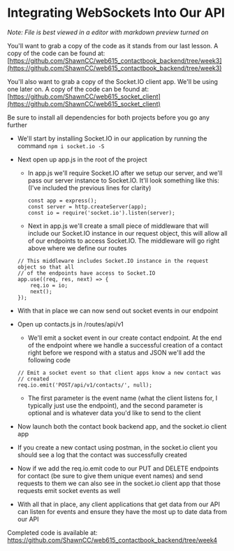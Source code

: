 # Integrating WebSockets Into Our API #

*Note: File is best viewed in a editor with markdown preview turned on*

You'll want to grab a copy of the code as it stands from our last lesson. A copy of the code can be found at: [https://github.com/ShawnCC/web615_contactbook_backend/tree/week3](https://github.com/ShawnCC/web615_contactbook_backend/tree/week3)

You'll also want to grab a copy of the Socket.IO client app. We'll be using one later on. A copy of the code can be found at: [https://github.com/ShawnCC/web615_socket_client](https://github.com/ShawnCC/web615_socket_client)

Be sure to install all dependencies for both projects before you go any further

* We'll start by installing Socket.IO in our application by running the command ``` npm i socket.io -S ```

* Next open up app.js in the root of the project
    * In app.js we'll require Socket.IO after we setup our server, and we'll pass our server instance to Socket.IO. It'll look something like this: (I've included the previous lines for clarity)
        ```
        const app = express();
        const server = http.createServer(app);
        const io = require('socket.io').listen(server);
        ```
    * Next in app.js we'll create a small piece of middleware that will include our Socket.IO instance in our request object, this will allow all of our endpoints to access Socket.IO. The middleware will go right above where we define our routes
    ```
    // This middleware includes Socket.IO instance in the request object so that all
    // of the endpoints have access to Socket.IO
    app.use((req, res, next) => {
        req.io = io;
        next();
    });
    ```

* With that in place we can now send out socket events in our endpoint

* Open up contacts.js in /routes/api/v1
    * We'll emit a socket event in our create contact endpoint. At the end of the endpoint where we handle a successful creation of a contact right before we respond with a status and JSON we'll add the following code
    ```
    // Emit a socket event so that client apps know a new contact was
    // created
    req.io.emit('POST/api/v1/contacts/', null);
    ```
    * The first parameter is the event name (what the client listens for, I typically just use the endpoint), and the second parameter is optional and is whatever data you'd like to send to the client

* Now launch both the contact book backend app, and the socket.io client app

* If you create a new contact using postman, in the socket.io client you should see a log that the contact was successfully created

* Now if we add the req.io.emit code to our PUT and DELETE endpoints for contact (be sure to give them unique event names) and send requests to them we can also see in the socket.io client app that those requests emit socket events as well

* With all that in place, any client applications that get data from our API can listen for events and ensure they have the most up to date data from our API

Completed code is available at: https://github.com/ShawnCC/web615_contactbook_backend/tree/week4
